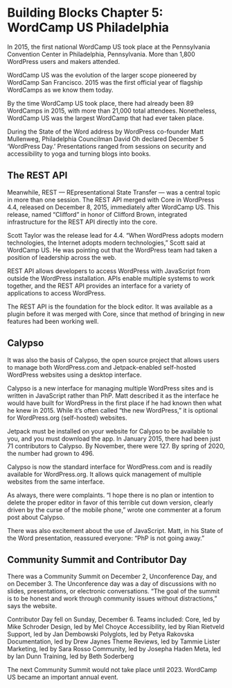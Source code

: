 # Building Blocks Chapter 5: WordCamp US Philadelphia

In 2015, the first national WordCamp US took place at the Pennsylvania Convention Center in Philadelphia, Pennsylvania. More than 1,800 WordPress users and makers attended. 

WordCamp US was the evolution of the larger scope pioneered by WordCamp San Francisco. 2015 was the first official year of flagship WordCamps as we know them today.

By the time WordCamp US took place, there had already been 89 WordCamps in 2015, with more than 21,000 total attendees. Nonetheless, WordCamp US was the largest WordCamp that had ever taken place. 

During the State of the Word address by WordPress co-founder Matt Mullenweg, Philadelphia Councilman David Oh declared December 5 ‘WordPress Day.’ Presentations ranged from sessions on security and accessibility to yoga and turning blogs into books. 

## The REST API

Meanwhile, REST — REpresentational State Transfer — was a central topic in more than one session. The REST API merged with Core in WordPress 4.4, released on December 8, 2015, immediately after WordCamp US. This release, named “Clifford” in honor of Clifford Brown, integrated infrastructure for the REST API directly into the core. 

Scott Taylor was the release lead for 4.4. “When WordPress adopts modern technologies, the Internet adopts modern technologies,” Scott said at WordCamp US. He was pointing out that the WordPress team had taken a position of leadership across the web.

REST API allows developers to access WordPress with JavaScript from outside the WordPress installation. APIs enable multiple systems to work together, and the REST API provides an interface for a variety of applications to access WordPress.

The REST API is the foundation for the block editor. It was available as a plugin before it was merged with Core, since that method of bringing in new features had been working well. 

## Calypso

It was also the basis of Calypso, the open source project that allows users to manage both WordPress.com and Jetpack-enabled self-hosted WordPress websites using a desktop interface.


Calypso is a new interface for managing multiple WordPress sites and is written in JavaScript rather than PhP. Matt described it as the interface he would have built for WordPress in the first place if he had known then what he knew in 2015. While it’s often called “the new WordPress,” it is optional for WordPress.org (self-hosted) websites.

Jetpack must be installed on your website for Calypso to be available to you, and you must download the app. In January 2015, there had been just 71 contributors to Calypso. By November, there were 127. By spring of 2020, the number had grown to 496.

Calypso is now the standard interface for WordPress.com and is readily available for WordPress.org. It allows quick management of multiple websites from the same interface.

As always, there were complaints. “I hope there is no plan or intention to delete the proper editor in favor of this terrible cut down version, clearly driven by the curse of the mobile phone,” wrote one commenter at a forum post about Calypso.

There was also excitement about the use of JavaScript. Matt, in his State of the Word presentation, reassured everyone: “PhP is not going away.”

## Community Summit and Contributor Day

There was a Community Summit on December 2, Unconference Day, and on December 3. The Unconference day was a day of discussions with no slides, presentations, or electronic conversations. “The goal of the summit is to be honest and work through community issues without distractions,” says the website. 

Contributor Day fell on Sunday, December 6. Teams included:
Core, led by Mike Schroder
Design, led by Mel Choyce
Accessibility, led by Rian Rietveld
Support, led by Jan Dembowski
Polyglots, led by Petya Rakovska
Documentation, led by Drew Jaynes
Theme Reviews, led by Tammie Lister
Marketing, led by Sara Rosso
Community, led by Josepha Haden
Meta, led by Ian Dunn
Training, led by Beth Soderberg

The next Community Summit would not take place until 2023. WordCamp US became an important annual event.

